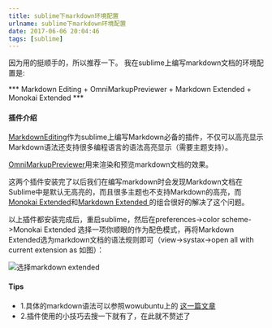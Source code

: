 ```yaml
---
title: sublime下markdown环境配置
urlname: sublime下markdown环境配置
date: 2017-06-06 20:04:46
tags: [sublime]
---
```

因为用的挺顺手的，所以推荐一下。
我在sublime上编写markdown文档的环境配置是:

*** Markdown Editing + OmniMarkupPreviewer + Markdown Extended + Monokai Extended ***
<!--more-->
#### 插件介绍

[MarkdownEditing](https://github.com/SublimeText-Markdown/MarkdownEditing)作为sublime上编写Markdown必备的插件，不仅可以高亮显示Markdown语法还支持很多编程语言的语法高亮显示（需要主题支持）。

[OmniMarkupPreviewer](https://github.com/timonwong/OmniMarkupPreviewer)用来渲染和预览markdown文档的效果。

这两个插件安装完了以后我们在编写markdown时会发现Markdown文档在Sublime中是默认无高亮的，而且很多主题也不支持Markdown的高亮，而
[Monokai Extended](https://github.com/jonschlinkert/sublime-monokai-extended)和[Markdown Extended ](https://github.com/jonschlinkert/sublime-markdown-extended)的组合很好的解决了这个问题。


以上插件都安装完成后，重启sublime，然后在preferences->color scheme->Monokai Extended 选择一项你顺眼的作为配色模式，再将Markdown Extended选为markdown文档的语法规则即可（view->systax->open all with current extension as 如图）：

<img src="https://cdn.safeandsound.cn/image/sublime下markdown环境配置/markdownExtended.png"  alt="选择markdown extended">

#### Tips
* 1.具体的markdown语法可以参照wowubuntu上的 [这一篇文章](http://wowubuntu.com/markdown/)
* 2.插件使用的小技巧去搜一下就有了，在此就不赘述了
